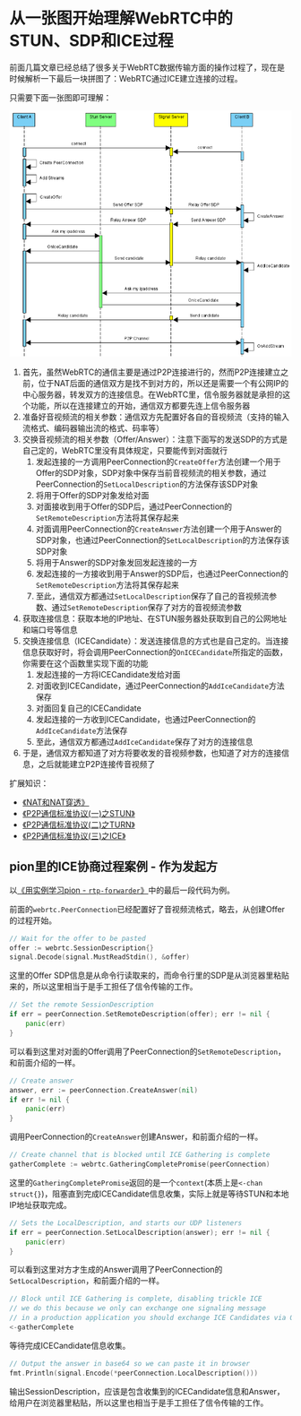 # 从一张图开始理解WebRTC中的STUN、SDP和ICE过程

前面几篇文章已经总结了很多关于WebRTC数据传输方面的操作过程了，现在是时候解析一下最后一块拼图了：WebRTC通过ICE建立连接的过程。

只需要下面一张图即可理解：

![](./i/ICE.png)

1. 首先，虽然WebRTC的通信主要是通过P2P连接进行的，然而P2P连接建立之前，位于NAT后面的通信双方是找不到对方的，所以还是需要一个有公网IP的中心服务器，转发双方的连接信息。在WebRTC里，信令服务器就是承担的这个功能，所以在连接建立的开始，通信双方都要先连上信令服务器
2. 准备好音视频流的相关参数：通信双方先配置好各自的音视频流（支持的输入流格式、编码器输出流的格式、码率等）
3. 交换音视频流的相关参数（Offer/Answer）：注意下面写的发送SDP的方式是自己定的，WebRTC里没有具体规定，只要能传到对面就行
   1. 发起连接的一方调用PeerConnection的`CreateOffer`方法创建一个用于Offer的SDP对象，SDP对象中保存当前音视频流的相关参数，通过PeerConnection的`SetLocalDescription`的方法保存该SDP对象
   2. 将用于Offer的SDP对象发给对面
   3. 对面接收到用于Offer的SDP后，通过PeerConnection的`SetRemoteDescription`方法将其保存起来
   4. 对面调用PeerConnection的`CreateAnswer`方法创建一个用于Answer的SDP对象，也通过PeerConnection的`SetLocalDescription`的方法保存该SDP对象
   5. 将用于Answer的SDP对象发回发起连接的一方
   6. 发起连接的一方接收到用于Answer的SDP后，也通过PeerConnection的`SetRemoteDescription`方法将其保存起来
   7. 至此，通信双方都通过`SetLocalDescription`保存了自己的音视频流参数、通过`SetRemoteDescription`保存了对方的音视频流参数
4. 获取连接信息：获取本地的IP地址、在STUN服务器处获取到自己的公网地址和端口号等信息
5. 交换连接信息（ICECandidate）：发送连接信息的方式也是自己定的。当连接信息获取好时，将会调用PeerConnection的`OnICECandidate`所指定的函数，你需要在这个函数里实现下面的功能
   1. 发起连接的一方将ICECandidate发给对面
   2. 对面收到ICECandidate，通过PeerConnection的`AddIceCandidate`方法保存
   3. 对面回复自己的ICECandidate
   4. 发起连接的一方收到ICECandidate，也通过PeerConnection的`AddIceCandidate`方法保存
   5. 至此，通信双方都通过`AddIceCandidate`保存了对方的连接信息
6. 于是，通信双方都知道了对方将要收发的音视频参数，也知道了对方的连接信息，之后就能建立P2P连接传音视频了

扩展知识：
* [《NAT和NAT穿透》](../计算机网络/NAT.md)
* [《P2P通信标准协议(一)之STUN》](../计算机网络/STUN.md)
* [《P2P通信标准协议(二)之TURN》](../计算机网络/TURN.md)
* [《P2P通信标准协议(三)之ICE》](../计算机网络/ICE.md)

## pion里的ICE协商过程案例 - 作为发起方

以[《用实例学习pion - `rtp-forwarder`》](rtp-forwarder.md)中的最后一段代码为例。

前面的`webrtc.PeerConnection`已经配置好了音视频流格式，略去，从创建Offer的过程开始。

```go
// Wait for the offer to be pasted
offer := webrtc.SessionDescription{}
signal.Decode(signal.MustReadStdin(), &offer)
```

这里的Offer SDP信息是从命令行读取来的，而命令行里的SDP是从浏览器里粘贴来的，所以这里相当于是手工担任了信令传输的工作。

```go
// Set the remote SessionDescription
if err = peerConnection.SetRemoteDescription(offer); err != nil {
    panic(err)
}
```

可以看到这里对对面的Offer调用了PeerConnection的`SetRemoteDescription`，和前面介绍的一样。

```go
// Create answer
answer, err := peerConnection.CreateAnswer(nil)
if err != nil {
    panic(err)
}
```

调用PeerConnection的`CreateAnswer`创建Answer，和前面介绍的一样。

```go
// Create channel that is blocked until ICE Gathering is complete
gatherComplete := webrtc.GatheringCompletePromise(peerConnection)
```

这里的`GatheringCompletePromise`返回的是一个`context`(本质上是`<-chan struct{}`)，阻塞直到完成ICECandidate信息收集，实际上就是等待STUN和本地IP地址获取完成。

```go
// Sets the LocalDescription, and starts our UDP listeners
if err = peerConnection.SetLocalDescription(answer); err != nil {
    panic(err)
}
```

可以看到这里对方才生成的Answer调用了PeerConnection的`SetLocalDescription`，和前面介绍的一样。

```go
// Block until ICE Gathering is complete, disabling trickle ICE
// we do this because we only can exchange one signaling message
// in a production application you should exchange ICE Candidates via OnICECandidate
<-gatherComplete
```

等待完成ICECandidate信息收集。

```go
// Output the answer in base64 so we can paste it in browser
fmt.Println(signal.Encode(*peerConnection.LocalDescription()))
```

输出SessionDescription，应该是包含收集到的ICECandidate信息和Answer，给用户在浏览器里粘贴，所以这里也相当于是手工担任了信令传输的工作。
